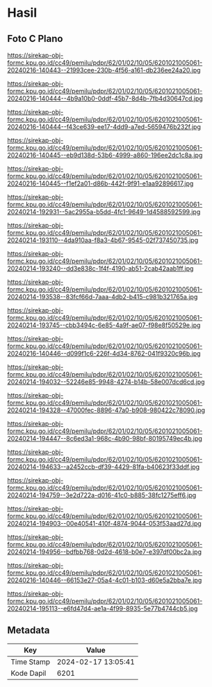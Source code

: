 # Hasil

## Foto C Plano

https://sirekap-obj-formc.kpu.go.id/cc49/pemilu/pdpr/62/01/02/10/05/6201021005061-20240216-140443--21993cee-230b-4f56-a161-db236ee24a20.jpg

https://sirekap-obj-formc.kpu.go.id/cc49/pemilu/pdpr/62/01/02/10/05/6201021005061-20240216-140444--4b9a10b0-0ddf-45b7-8d4b-7fb4d30647cd.jpg

https://sirekap-obj-formc.kpu.go.id/cc49/pemilu/pdpr/62/01/02/10/05/6201021005061-20240216-140444--f43ce639-ee17-4dd9-a7ed-5659476b232f.jpg

https://sirekap-obj-formc.kpu.go.id/cc49/pemilu/pdpr/62/01/02/10/05/6201021005061-20240216-140445--eb9d138d-53b6-4999-a860-196ee2dc1c8a.jpg

https://sirekap-obj-formc.kpu.go.id/cc49/pemilu/pdpr/62/01/02/10/05/6201021005061-20240216-140445--f1ef2a01-d86b-442f-9f91-e1aa92896617.jpg

https://sirekap-obj-formc.kpu.go.id/cc49/pemilu/pdpr/62/01/02/10/05/6201021005061-20240214-192931--5ac2955a-b5dd-4fc1-9649-1d4588592599.jpg

https://sirekap-obj-formc.kpu.go.id/cc49/pemilu/pdpr/62/01/02/10/05/6201021005061-20240214-193110--4da910aa-f8a3-4b67-9545-02f737450735.jpg

https://sirekap-obj-formc.kpu.go.id/cc49/pemilu/pdpr/62/01/02/10/05/6201021005061-20240214-193240--dd3e838c-1f4f-4190-ab51-2cab42aab1ff.jpg

https://sirekap-obj-formc.kpu.go.id/cc49/pemilu/pdpr/62/01/02/10/05/6201021005061-20240214-193538--83fcf66d-7aaa-4db2-b415-c981b321765a.jpg

https://sirekap-obj-formc.kpu.go.id/cc49/pemilu/pdpr/62/01/02/10/05/6201021005061-20240214-193745--cbb3494c-6e85-4a9f-ae07-f98e8f50529e.jpg

https://sirekap-obj-formc.kpu.go.id/cc49/pemilu/pdpr/62/01/02/10/05/6201021005061-20240216-140446--d099f1c6-226f-4d34-8762-041f9320c96b.jpg

https://sirekap-obj-formc.kpu.go.id/cc49/pemilu/pdpr/62/01/02/10/05/6201021005061-20240214-194032--52246e85-9948-4274-b14b-58e007dcd6cd.jpg

https://sirekap-obj-formc.kpu.go.id/cc49/pemilu/pdpr/62/01/02/10/05/6201021005061-20240214-194328--47000fec-8896-47a0-b908-980422c78090.jpg

https://sirekap-obj-formc.kpu.go.id/cc49/pemilu/pdpr/62/01/02/10/05/6201021005061-20240214-194447--8c6ed3a1-968c-4b90-98bf-80195749ec4b.jpg

https://sirekap-obj-formc.kpu.go.id/cc49/pemilu/pdpr/62/01/02/10/05/6201021005061-20240214-194633--a2452ccb-df39-4429-81fa-b40623f33ddf.jpg

https://sirekap-obj-formc.kpu.go.id/cc49/pemilu/pdpr/62/01/02/10/05/6201021005061-20240214-194759--3e2d722a-d016-41c0-b885-38fc1275eff6.jpg

https://sirekap-obj-formc.kpu.go.id/cc49/pemilu/pdpr/62/01/02/10/05/6201021005061-20240214-194903--00e40541-410f-4874-9044-053f53aad27d.jpg

https://sirekap-obj-formc.kpu.go.id/cc49/pemilu/pdpr/62/01/02/10/05/6201021005061-20240214-194956--bdfbb768-0d2d-4618-b0e7-e397df00bc2a.jpg

https://sirekap-obj-formc.kpu.go.id/cc49/pemilu/pdpr/62/01/02/10/05/6201021005061-20240216-140446--66153e27-05a4-4c01-b103-d60e5a2bba7e.jpg

https://sirekap-obj-formc.kpu.go.id/cc49/pemilu/pdpr/62/01/02/10/05/6201021005061-20240214-195113--e6fd47d4-ae1a-4f99-8935-5e77b4744cb5.jpg


## Metadata

| Key        | Value               |
| ---------- | ------------------- |
| Time Stamp | 2024-02-17 13:05:41 |
| Kode Dapil | 6201                |



